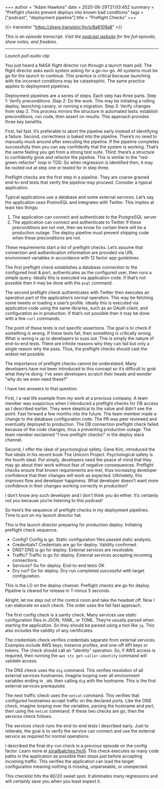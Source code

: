 +++
author = "Adam Hawkins"
date = 2020-06-29T21:03:45Z
summary = "Preflight checks prevent deploys into known bad conditions"
tags = ["podcast", "deployment pipeline"]
title = "Preflight Checks"
+++

{{< transistor "https://share.transistor.fm/s/8a6109a8" >}}

_This is an episode transcript. Visit the [podcast website](https://share.transistor.fm/s/8a6109a8) for the full episode, show notes, and freebies._

---

_Launch poll audio clip_

You just heard a NASA flight director run through a launch team poll.
The flight director asks each system asking for a go-no-go. All
systems must be go for the launch to continue. This practice is
critical because launching with the incorrect conditions may be
catastrophic. The same practice applies to deployment pipelines.

Deployment pipelines are a series of steps. Each step has three parts.
Step 1: Verify preconditions. Step 2: Do the work. This may be
initiating a rolling deploy, launching canary, or running a migration.
Step 3: Verify changes from step 2. This process mirrors the structure
in automated tests: establish preconditions, run code, then assert on
results. This approach provides three key benefits.

First, fail fast. It’s preferable to abort the pipeline early instead
of identifying a failure. Second, correctness is baked into the
pipeline. There’s no need to manually muck around after executing the
pipeline. If the pipeline completes successfully then you can say
confidently that the system is working. That’s the same feeling you
get from a strong test suite. Third: there’s a structure to
confidently grow and refactor  the pipeline. This is similar to the
"red-green-refactor" loop in TDD. So when regression is identified
then, it may be rooted out at step one or tested for in step three.

Preflight checks are the first step in a pipeline.  They are coarse
grained end-to-end tests that verify the pipeline may proceed.
Consider a typical application.

Typical applications use a database and some external services. Let’s
say the application uses PostreSQL and integrates with Twitter. This
implies at least two things:

1. The application can connect and authenticate to the PostgreSQL
   server
2. The application can connect and authenticate to Twitter If these
   preconditions are not met, then we know for certain there will be a
   production outage. The deploy pipeline must prevent shipping code
   when these preconditions are not.

These requirements start a list of preflight checks. Let’s assume that
connection and authentication information are provided via URL
environment variables in accordance with 12 factor app guidelines.

The first preflight check establishes a database connection to the
configured host & port, authenticates as the configured user, then
runs a simple query. Ideally this is executed via application code. If
that’s not possible then it may be done with the `psql` command.

The second preflight check authenticates with Twitter then executes an
operation part of the application’s normal operation. This may  be
fetching some tweets or loading a user’s profile. Ideally this is
executed via application code using the same libraries, such as an
OAuth client, and configuration as in production. If that’s not
possible then it may be done with a few `curl` commands.

The point of these tests is not specific assertions. The goal is to
check if something _is_ wrong. If these tests fail, then something is
critically wrong. What _is_ wrong is up to developers to suss out.
This is simply the nature of end-to-end tests. There are infinite
reasons why they can fail but only a single reason why the pass. Thus,
the preflight checks should cast the widest net possible.

The importance of preflight checks cannot be understated. Many
developers have not been introduced to this concept so it’s difficult
to grok what they’re doing. I’ve seen developers scratch their heads
and wonder "why do we even need these?"

I have two answers to that question.

First, I a real life example from my work at a previous company. A
team member was suspicious when I introduced a preflight checks for DB
access as I described earlier.  They were skeptical to the value and
didn’t see the point. Fast forward a few months into the future. The
team member made a change to the database configuration code. The PR
was peer reviewed and eventually deployed to production. The DB
connection preflight check failed because of the code changes, thus a
preventing production outage. The team member exclaimed "I love
preflight checks!" in the deploy slack channel.

Second, I offer the ideal of psychological safety. Gene Kim,
introduced the five ideals in his recent book The Unicorn Project.
Psychological safety is the fourth ideal. Put simply, developers need
the peace of mind that they may go about their work without fear of
negative consequences. Preflight checks ensure that known requirements
are met, thus increasing developer confidence that their changes will
work as expected. Ultimately, this improves flow and developer
happiness. What developer doesn’t want more confidence in their
changes working correctly in production?

I don’t know any such developer and I don’t think you do either. It’s
certainly not _you_ because you’re listening to this podcast!

So here’s the sequence of preflight checks in my deployment pipelines.
Time to put on my launch director hat.

This is the launch director preparing for production deploy.
Initiating preflight check sequence.

* Config? Config is go. Static configuration files passed static
  analysis.
* Credentials? Credentials are go for deploy. Validity confirmed.
* DNS? DNS is go for deploy. External services are resolvable.
* Traffic? Traffic is go for deploy. External services accepting
  incoming connections.
* Services? Go for deploy. End-to-end tests OK
* Dry run? Go for deploy. Dry-run completed successful with target
  configuration.

This is the LD on the deploy channel. Preflight checks are go for
deploy. Pipeline is cleared for release in T-minus 5 seconds.

Alright, let me step out of the control room and take the headset off.
Now I can elaborate on each check. The order uses the fail fast
approach.

The first config check is a sanity check. Many services use static
configuration files in JSON, YAML, or TOML. They’re usually parsed
when starting the application. So they should be parsed using a tool
like `jq`. This also includes the validity of any certificates.

The credentials check verifies credentials separate from external
services. Examples include AWS keys, instance profiles, and one-off
API keys or tokens. The check should call an "identity" operation. So,
if AWS access is required,  then running the `aws sts
get-caller-identity` command will validate access.

The DNS check uses the `dig` command. This verifies resolution of all
external services hostnames. Imagine looping over all environment
variables ending in `_URL` then calling `dig` with the hostname. This
is the first external services prerequisite.

The next traffic check uses the `netcat` command. This verifies that
configured hostnames accept traffic on the declared ports. Like the
DNS check, imagine looping over the variables, parsing the hostname
and port, then using the `netcat` command. If these two checks are go,
then the services check follows.

The services check runs the end-to-end tests I described early. Just
to reiterate, the goal is to verify the service can connect and use
the external service as required for normal operations.

I described the final dry-run check in a previous episode on the
config factor. Learn more at
[smallbatches.fm/6](https://smallbatches.fm/6). This check executes as
many code paths in the application as possible then stops just before
accepting incoming traffic. This verifies the application can load the
target configuration meaning nothing is missing, unparseable, or
unexpected.

This checklist hits the 80/20 sweet spot. It eliminates many
regressions and will certainly save you when you least expect it.
